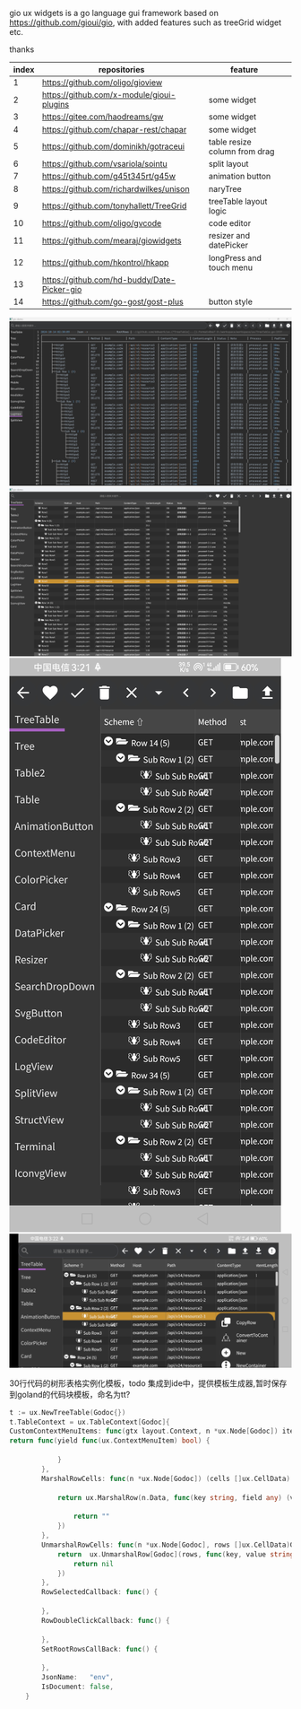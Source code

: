 gio ux widgets is a go language gui framework based on https://github.com/gioui/gio,
with added features such as treeGrid widget etc.

thanks

| index | repositories                                | feature                       |    | 
|-------|---------------------------------------------|-------------------------------|----| 
| 1     | https://github.com/oligo/gioview            |                               |    | 
| 2     | https://github.com/x-module/gioui-plugins   | some widget                   |    |            
| 3     | https://gitee.com/haodreams/gw              | some widget                   |    |            
| 4     | https://github.com/chapar-rest/chapar       | some widget                   |    |            
| 5     | https://github.com/dominikh/gotraceui       | table resize column from drag |    |            
| 6     | https://github.com/vsariola/sointu          | split layout                  |    |            
| 7     | https://github.com/g45t345rt/g45w           | animation button              |    |            
| 8     | https://github.com/richardwilkes/unison     | naryTree                      |    |            
| 9     | https://github.com/tonyhallett/TreeGrid     | treeTable layout logic        |    | 
| 10    | https://github.com/oligo/gvcode             | code editor                   |    | 
| 11    | https://github.com/mearaj/giowidgets        | resizer and datePicker        |    | 
| 12    | https://github.com/hkontrol/hkapp           | longPress and touch menu      |    | 
| 13    | https://github.com/hd-buddy/Date-Picker-gio |                               |    | 
| 14    | https://github.com/go-gost/gost-plus        | button style                  |    | 

![demo](screenShots/tui.png)
![demo](screenShots/treeGrid.png)
![demo](screenShots/mobile1.jpg)
![demo](screenShots/mobile2.jpg)


 30行代码的树形表格实例化模板，todo 集成到ide中，提供模板生成器,暂时保存到goland的代码块模板，命名为tt?
```go
t := ux.NewTreeTable(Godoc{})
t.TableContext = ux.TableContext[Godoc]{
CustomContextMenuItems: func(gtx layout.Context, n *ux.Node[Godoc]) iter.Seq[ux.ContextMenuItem] {
return func(yield func(ux.ContextMenuItem) bool) {

			}
		},
		MarshalRowCells: func(n *ux.Node[Godoc]) (cells []ux.CellData) {

			return ux.MarshalRow(n.Data, func(key string, field any) (value string) {

				return ""
			})
		},
		UnmarshalRowCells: func(n *ux.Node[Godoc], rows []ux.CellData)Godoc {
			return  ux.UnmarshalRow[Godoc](rows, func(key, value string) (field any) {
				return nil
			})
		},
		RowSelectedCallback: func() {

		},
		RowDoubleClickCallback: func() {

		},
		SetRootRowsCallBack: func() {

		},
		JsonName:   "env",
		IsDocument: false,
	}
```